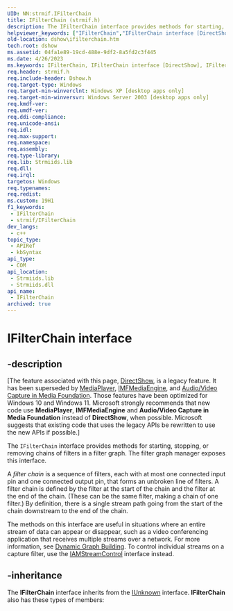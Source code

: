 ```yaml
---
UID: NN:strmif.IFilterChain
title: IFilterChain (strmif.h)
description: The IFilterChain interface provides methods for starting, stopping, or removing chains of filters in a filter graph.
helpviewer_keywords: ["IFilterChain","IFilterChain interface [DirectShow]","IFilterChain interface [DirectShow]","described","IFilterChainInterface","dshow.ifilterchain","strmif/IFilterChain"]
old-location: dshow\ifilterchain.htm
tech.root: dshow
ms.assetid: 04fa1e89-19cd-488e-9df2-8a5fd2c3f445
ms.date: 4/26/2023
ms.keywords: IFilterChain, IFilterChain interface [DirectShow], IFilterChain interface [DirectShow],described, IFilterChainInterface, dshow.ifilterchain, strmif/IFilterChain
req.header: strmif.h
req.include-header: Dshow.h
req.target-type: Windows
req.target-min-winverclnt: Windows XP [desktop apps only]
req.target-min-winversvr: Windows Server 2003 [desktop apps only]
req.kmdf-ver: 
req.umdf-ver: 
req.ddi-compliance: 
req.unicode-ansi: 
req.idl: 
req.max-support: 
req.namespace: 
req.assembly: 
req.type-library: 
req.lib: Strmiids.lib
req.dll: 
req.irql: 
targetos: Windows
req.typenames: 
req.redist: 
ms.custom: 19H1
f1_keywords:
 - IFilterChain
 - strmif/IFilterChain
dev_langs:
 - c++
topic_type:
 - APIRef
 - kbSyntax
api_type:
 - COM
api_location:
 - Strmiids.lib
 - Strmiids.dll
api_name:
 - IFilterChain
archived: true
---
```


# IFilterChain interface


## -description

\[The feature associated with this page, [DirectShow](/windows/win32/directshow/directshow), is a legacy feature. It has been superseded by [MediaPlayer](/uwp/api/Windows.Media.Playback.MediaPlayer), [IMFMediaEngine](/windows/win32/api/mfmediaengine/nn-mfmediaengine-imfmediaengine), and [Audio/Video Capture in Media Foundation](/windows/win32/medfound/audio-video-capture-in-media-foundation). Those features have been optimized for Windows 10 and Windows 11. Microsoft strongly recommends that new code use **MediaPlayer**, **IMFMediaEngine** and **Audio/Video Capture in Media Foundation** instead of **DirectShow**, when possible. Microsoft suggests that existing code that uses the legacy APIs be rewritten to use the new APIs if possible.\]

The <code>IFilterChain</code> interface provides methods for starting, stopping, or removing chains of filters in a filter graph. The filter graph manager exposes this interface.

A <i>filter chain</i> is a sequence of filters, each with at most one connected input pin and one connected output pin, that forms an unbroken line of filters. A filter chain is defined by the filter at the start of the chain and the filter at the end of the chain. (These can be the same filter, making a chain of one filter.) By definition, there is a single stream path going from the start of the chain downstream to the end of the chain.

The methods on this interface are useful in situations where an entire stream of data can appear or disappear, such as a video conferencing application that receives multiple streams over a network. For more information, see <a href="/windows/desktop/DirectShow/dynamic-graph-building">Dynamic Graph Building</a>. To control individual streams on a capture filter, use the <a href="/windows/desktop/api/strmif/nn-strmif-iamstreamcontrol">IAMStreamControl</a> interface instead.

## -inheritance

The <b>IFilterChain</b> interface inherits from the <a href="/windows/desktop/api/unknwn/nn-unknwn-iunknown">IUnknown</a> interface. <b>IFilterChain</b> also has these types of members:

